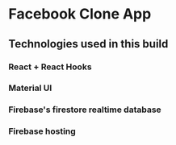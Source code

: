 # Facebook Clone App

## Technologies used in this build

### React + React Hooks

### Material UI

### Firebase's firestore realtime database

### Firebase hosting
